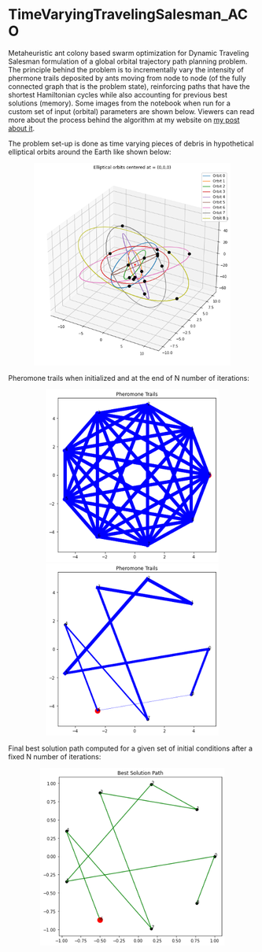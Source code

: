 # TimeVaryingTravelingSalesman_ACO
Metaheuristic ant colony based swarm optimization for Dynamic Traveling Salesman formulation of a global orbital trajectory path planning problem. The principle behind the problem is to incrementally vary the intensity of phermone trails deposited by ants moving from node to node (of the fully connected graph that is the problem state), reinforcing paths that have the shortest Hamiltonian cycles while also accounting for previous best solutions (memory). Some images from the notebook when run for a custom set of input (orbital) parameters are shown below. Viewers can read more about the process behind the algorithm at my website on <a href="https://deepikaananth.github.io/posts/2015-08-12-Orbital-Trajectory-Optimization.html">my post about it</a>.

The problem set-up is done as time varying pieces of debris in hypothetical elliptical orbits around the Earth like shown below:
<p align="center">
  <img src="orbits.png" width=400/>
</p>

Pheromone trails when initialized and at the end of N number of iterations:
<p align="center">
  <img src="initialTrails.png" width="350" />
  <img src="updatedTrails.png" width="350" /> 
</p>

Final best solution path computed for a given set of initial conditions after a fixed N number of iterations:
<p align="center">
  <img src="bestPath.png" width=375 />
</p>


